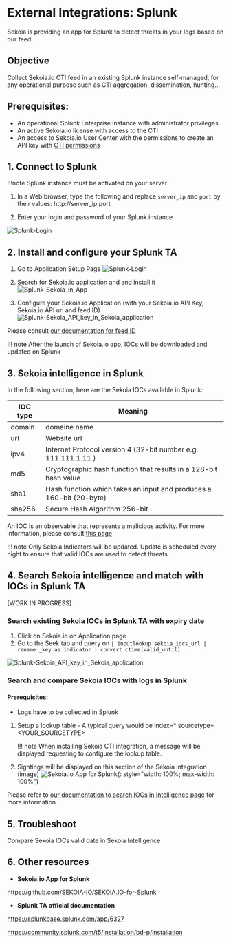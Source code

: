 # External Integrations: Splunk

Sekoia is providing an app for Splunk to detect threats in your logs based on our feed.

## Objective
Collect Sekoia.io CTI feed in an existing Splunk instance self-managed, for any operational purpose such as CTI aggregation, dissemination, hunting...
 
## Prerequisites:

- An operational Splunk Enterprise instance with administrator privileges
- An active Sekoia.io license with access to the CTI
- An access to Sekoia.io User Center with the permissions to create an API key with [CTI permissions](https://docs.sekoia.io/getting_started/Permissions/#cti-permissions)

## 1. Connect to Splunk

!!!note
    Splunk instance must be activated on your server

1. In a Web browser, type the following and replace `server_ip` and `port` by their values:
   http://server_ip:port
   
2. Enter your login and password of your Splunk instance

![Splunk-Login](/assets/intelligence_center/Splunk/Splunk-Login.png)

## 2.  Install and configure your Splunk TA

1. Go to Application Setup Page
![Splunk-Login](/assets/intelligence_center/Splunk/Splunk-Login.png)
   
2. Search for Sekoia.io application and and install it
![Splunk-Sekoia_in_App](/assets/intelligence_center/Splunk/Splunk-Sekoia_in_App.png)
   
3. Configure your Sekoia.io Application (with your Sekoia.io API Key, Sekoia.io API url  and feed ID)
![Splunk-Sekoia_API_key_in_Sekoia_application](/assets/intelligence_center/Splunk/Splunk-Sekoia_API_key_in_Sekoia_application.png)

Please consult [our documentation for feed ID](https://docs.sekoia.io/cti/features/consume/feeds/#feeds-listing)

   !!! note
        After the launch of Sekoia.io app, IOCs will be downloaded and updated on Splunk
        
## 3. Sekoia intelligence in Splunk

In the following section, here are the Sekoia IOCs available in Splunk:

|IOC type|Meaning|
|--|--|
|domain| domaine name	|
|url	|  Website url		|
|ipv4	| Internet Protocol version 4 (32-bit number e.g. 111.111.1.11 )		|
|md5	| Cryptographic hash function that results in a 128-bit hash value	|
|sha1	| Hash function which takes an input and produces a 160-bit (20-byte) 	|
|sha256| Secure Hash Algorithm 256-bit	|

An IOC is an observable that represents a malicious activity. For more information, please consult [this page](https://docs.sekoia.io/cti/features/consume/observables/)

   !!! note
      	Only Sekoia Indicators will be updated.
Update is scheduled every night to ensure that valid IOCs are used to detect threats.

## 4. Search Sekoia intelligence and match with IOCs in Splunk TA

[WORK IN PROGRESS]

### Search existing Sekoia IOCs in Splunk TA with expiry date

1. Click on Sekoia.io on Application page
2. Go to the Seek tab and query on 
`| inputlookup sekoia_iocs_url | rename _key as indicator | convert ctime(valid_until)`

![Splunk-Sekoia_API_key_in_Sekoia_application](/assets/intelligence_center/Splunk/Splunk-Search_IOCs_validity.png)

### Search and compare Sekoia IOCs with logs in Splunk

#### Prerequisites:

- Logs have to be collected in Splunk
  
1. Setup a lookup table - A typical query would be index=* sourcetype=<YOUR_SOURCETYPE>

   !!! note
      When installing Sekoia CTI integration, a message will be displayed requesting to configure the lookup table.


2. Sightings will be displayed on this section of the Sekoia integration (image)
![Sekoia.io App for Splunk](/assets/intelligence_center/splunk.png){: style="width: 100%; max-width: 100%"}

Please refer to [our documentation to search IOCs in Intelligence page](https://docs.sekoia.io/cti/features/consume/intelligence/#search-for-objects) for more information

## 5. Troubleshoot

Compare Sekoia IOCs valid date in Sekoia Intelligence


## 6. Other resources

- **Sekoia.io App for Splunk**

https://github.com/SEKOIA-IO/SEKOIA.IO-for-Splunk

- **Splunk TA official documentation**

https://splunkbase.splunk.com/app/6327

https://community.splunk.com/t5/Installation/bd-p/installation
